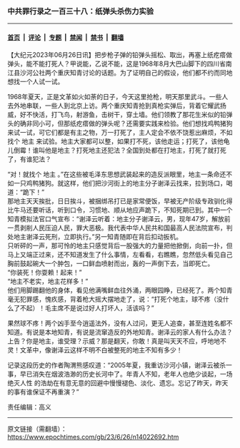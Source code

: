 ### 中共罪行录之一百三十八：纸弹头杀伤力实验

---

#### [首页](../../../..?n14022692) &nbsp;|&nbsp; [评论](../../../../../epoch-comment?n14022692) &nbsp;|&nbsp; [专题](../../../../../epoch-special?n14022692) &nbsp;|&nbsp; [禁闻](../../../../../epoch-news?n14022692) &nbsp;|&nbsp; [禁书](../../../../../books?n14022692) &nbsp;|&nbsp; [翻墙](https://github.com/gfw-breaker/nogfw/blob/master/README.md?n14022692)


<div class="post_content" id="artbody" itemprop="articleBody">
 <!-- article content begin -->
 <p>
  【大纪元2023年06月26日讯】把步枪子弹的铅弹头摇松、取出，再塞上纸疙瘩做弹头，能不能打死人？甲说能，乙说不能，这是1968年8月大巴山脚下的四川省南江县沙河公社两个重庆知青讨论的话题。为了证明自己的假设，他们都不约而同地想找一个人试一试。
 </p>
 <p>
  1968年夏天，正是文革如火如荼的日子，今天这里抢枪，明天那里武斗。一些人去外地串联，一些人到北京上访。两个重庆知青抢到真枪实弹后，背着它耀武扬威，好不快活，打飞鸟，射游鱼，击树干，穿土墙。他们领教了那花生米似的铅弹头的确非同小可，但那纸疙瘩做的弹头呢？还需要实践来检验。他们想找鸡鸭猪狗来试一试，可它们都是有主之物，万一打死了，主人定会不依不饶惹出麻烦，不如找个
  <ok href="https://www.epochtimes.com/gb/tag/%E5%9C%B0%E4%B8%BB.html">
   地主
  </ok>
  来试验。地主大家都可以整，如果打不死，该他走运；打死了，该他龟儿倒霉！谁叫他是地主？打死地主还犯法？全国到处都在打地主，打死了就打死了，有谁犯法？
 </p>
 <p>
  “对！就找个
  <ok href="https://www.epochtimes.com/gb/tag/%E5%9C%B0%E4%B8%BB.html">
   地主
  </ok>
  。”在这些被毛泽东思想武装起来的造反派眼里，地主一条命还不如一只鸡鸭猪狗。就这样，他们把沙河街上的地主分子谢泽云找来，拉到场口，喝道：“跪下！”
  <br/>
  那地主天天挨批，日日挨斗，被捆绑吊打已是家常便饭，早被无产阶级专政驯化得比牛马还要听话，听到口令，习惯地、顺从地应声跪下，不知死期已到。其中一个知青模拟法官口气宣布：“谢泽云听着：地主分子谢泽云，男，现年47岁，解放前一贯剥削人民压迫人民，罪大恶极。我代表中华人民共和国最高人民法院宣布，判处地主谢泽云死刑，立即执行。”另一知青随即在背后扣动扳机。
  <br/>
  只听砰的一声，那可怜的地主只感觉背后一股强大的力量把他掀倒，向前一扑，但马上又端正过来，还不知道发生了什么事情，左看看，右瞧瞧，忽然低头看见自己胸前鼓起碗大一个肿包，一口鲜血喷射而出，轰的一声倒下去，当即死亡。
  <br/>
  “你装死！你耍赖！起来！”
  <br/>
  “地主不老实，地主花样多！”
  <br/>
  他们用脚踢翻他的身体，看见他满嘴鲜血往外涌，两眼园睁，已经死了。两个知青毫无犯罪感，愧疚感，背着枪大摇大摆地走了，说：“打死个地主，球不疼（没什么了不起）！毛主席不是说过好人打坏人，活该吗？”
 </p>
 <p>
  果然球不疼！两个凶手至今逍遥法外，没有人过问，更无人追查，甚至连姓名都不知道。有说是本地知青，有说是流窜造反的外地知青。谢泽云的家人有什么办法？上告？你是地主，谁受理？示威？那是翻天，你敢！真是叫天天不应，呼地地不灵！文革中，像谢泽云这样不明不白被整死的地主不知有多少！
 </p>
 <p>
  记录这段历史的作者陶渭熊感叹道：“2005年夏，我重访沙河小镇，谢泽云被杀一事，早已消失在烟波浩渺的历史长河中了。年青人不知，老年人也绝少谈起，一场
  <ok href="https://www.epochtimes.com/gb/tag/%E7%BB%9D%E7%81%AD%E4%BA%BA%E6%80%A7.html">
   绝灭人性
  </ok>
  的浩劫在有意无意的回避中慢慢褪色、淡化、遗忘。忘记了昨天，昨天的事有谁保证不再重演？”
 </p>
 <p>
  责任编辑：高义
 </p>
 <!-- article content end -->
 <div id="below_article_ad">
 </div>
</div>


---

原文链接（需翻墙）：https://www.epochtimes.com/gb/23/6/26/n14022692.htm